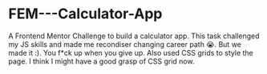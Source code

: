 # FEM---Calculator-App
A Frontend Mentor Challenge to build a calculator app.
This task challenged my JS skills and made me recondiser changing career path 😭. But we made it :). You f*ck up when you give up. 
Also used CSS grids to style the page. I think I might have a good grasp of CSS grid now.
